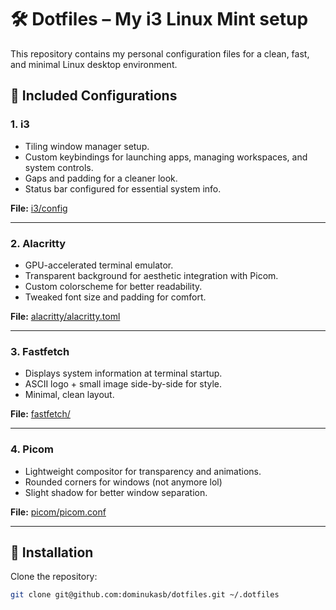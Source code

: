 # 🛠️ Dotfiles – My i3 Linux Mint setup

This repository contains my personal configuration files for a clean, fast, and minimal Linux desktop environment.

## 📂 Included Configurations

### 1. **i3**
- Tiling window manager setup.
- Custom keybindings for launching apps, managing workspaces, and system controls.
- Gaps and padding for a cleaner look.
- Status bar configured for essential system info.

**File:** [i3/config](.dotfiles/i3/config)

---

### 2. **Alacritty**
- GPU-accelerated terminal emulator.
- Transparent background for aesthetic integration with Picom.
- Custom colorscheme for better readability.
- Tweaked font size and padding for comfort.

**File:** [alacritty/alacritty.toml](.dotfiles/alacritty/alacritty.toml)

---

### 3. **Fastfetch**
- Displays system information at terminal startup.
- ASCII logo + small image side-by-side for style.
- Minimal, clean layout.

**File:** [fastfetch/](.dotfiles/fastfetch/)

---

### 4. **Picom**
- Lightweight compositor for transparency and animations.
- Rounded corners for windows (not anymore lol)
- Slight shadow for better window separation.

**File:** [picom/picom.conf](.dotfiles/picom/picom.conf)

---

## 🔗 Installation

Clone the repository:
```bash
git clone git@github.com:dominukasb/dotfiles.git ~/.dotfiles
